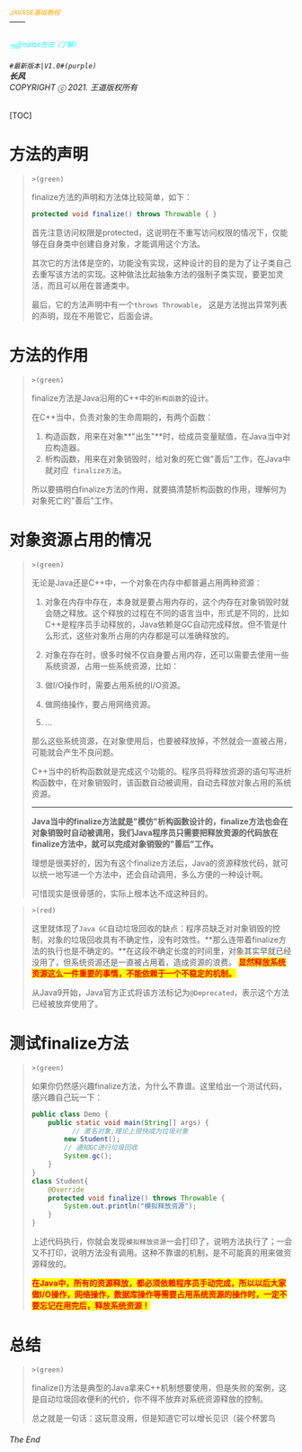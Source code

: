 ###### <sub><font color = orange>JAVASE基础教程</font></sub><br />——<br /><sup><font color=white>卷1</font></sup><font color=white>Object类</font><br/><sup><sub><font color=cyan>节6</font></sub><font color=cyan>finalize方法（了解）</font></sup><br/><br/>	``#最新版本|V1.0#(purple) ``<br/>**长风**<br/>*COPYRIGHT ⓒ 2021. 王道版权所有*

[TOC]

# 方法的声明

> `>(green)`
>
> finalize方法的声明和方法体比较简单，如下：
>
> ``` java
> protected void finalize() throws Throwable { }
> ```
>
> 首先注意访问权限是protected，这说明在不重写访问权限的情况下，仅能够在自身类中创建自身对象，才能调用这个方法。
>
> 其次它的方法体是空的，功能没有实现，这种设计的目的是为了让子类自己去重写该方法的实现。这种做法比起抽象方法的强制子类实现，要更加灵活，而且可以用在普通类中。
>
> 最后，它的方法声明中有一个`throws Throwable`， 这是方法抛出异常列表的声明，现在不用管它，后面会讲。

# 方法的作用

> `>(green)`
>
>  finalize方法是Java沿用的C++中的`析构函数`的设计。
>
> 在C++当中，负责对象的生命周期的，有两个函数：
>
> 1. 构造函数，用来在对象**"出生"**时，给成员变量赋值，在Java当中对应构造器。
> 2. 析构函数，用来在对象销毁时，给对象的死亡做"善后"工作，在Java中就对应` finalize方法`。
>
> 所以要搞明白finalize方法的作用，就要搞清楚析构函数的作用，理解何为对象死亡的"善后"工作。

# 对象资源占用的情况

> `>(green)`
>
> 无论是Java还是C++中，一个对象在内存中都普遍占用两种资源：
>
> 1. 对象在内存中存在，本身就是要占用内存的，这个内存在对象销毁时就会随之释放。这个释放的过程在不同的语言当中，形式是不同的，比如C++是程序员手动释放的，Java依赖是GC自动完成释放。但不管是什么形式，这些对象所占用的内存都是可以准确释放的。
>
> 2.  对象在存在时，很多时候不仅自身要占用内存，还可以需要去使用一些系统资源，占用一些系统资源，比如：
>
>    1. 做I/O操作时，需要占用系统的I/O资源。
>    2. 做网络操作，要占用网络资源。
>    3. ...
>
>    那么这些系统资源，在对象使用后，也要被释放掉，不然就会一直被占用，可能就会产生不良问题。
>
>    C++当中的析构函数就是完成这个功能的。程序员将释放资源的语句写进析构函数中，在对象销毁时，该函数自动被调用，自动去释放对象占用的系统资源。
>
> ----
>
> **Java当中的finalize方法就是"模仿"析构函数设计的，finalize方法也会在对象销毁时自动被调用，我们Java程序员只需要把释放资源的代码放在finalize方法中，就可以完成对象销毁的"善后"工作。**
>
> 理想是很美好的，因为有这个finalize方法后，Java的资源释放代码，就可以统一地写进一个方法中，还会自动调用，多么方便的一种设计啊。
>
> 可惜现实是很骨感的，实际上根本达不成这种目的。

> `>(red)`
>
> 这里就体现了`Java GC`自动垃圾回收的缺点：程序员缺乏对对象销毁的控制，对象的垃圾回收具有不确定性，没有时效性。**那么连带着finalize方法的执行也是不确定的。**在这段不确定长度的时间里，对象其实早就已经没用了，但系统资源还是一直被占用着，造成资源的浪费。 <span style=color:red;background:yellow>**显然释放系统资源这么一件重要的事情，不能依赖于一个不稳定的机制。**</span>
>
> 从Java9开始，Java官方正式将该方法标记为`@Deprecated`，表示这个方法已经被放弃使用了。

# 测试finalize方法

> `>(green)`
>
> 如果你仍然感兴趣finalize方法，为什么不靠谱。这里给出一个测试代码，感兴趣自己玩一下：
>
> ``` java
> public class Demo {
>     public static void main(String[] args) {
>       	// 匿名对象,理论上很快成为垃圾对象
>         new Student();
>         // 通知GC进行垃圾回收
>         System.gc();
>     }
> }
> class Student{
>     @Override
>     protected void finalize() throws Throwable {
>         System.out.println("模拟释放资源");
>     }
> }
> ```
>
> 上述代码执行，你就会发现`模拟释放资源`一会打印了，说明方法执行了；一会又不打印，说明方法没有调用。这种不靠谱的机制，是不可能真的用来做资源释放的。
>
> <span style=color:red;background:yellow>**在Java中，所有的资源释放，都必须依赖程序员手动完成，所以以后大家做I/O操作，网络操作，数据库操作等需要占用系统资源的操作时，一定不要忘记在用完后，释放系统资源！**</span>

# 总结

> `>(green)`
>
> finalize()方法是典型的Java拿来C++机制想要使用，但是失败的案例，这是自动垃圾回收便利的代价，你不得不放弃对系统资源释放的控制。
>
> 总之就是一句话：这玩意没用，但是知道它可以增长见识（装个杯罢鸟

###### The End
